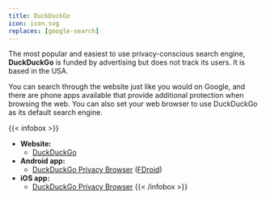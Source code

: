 ```yaml
---
title: DuckDuckGo
icon: icon.svg
replaces: [google-search]
---
```


The most popular and easiest to use privacy-conscious search engine, **DuckDuckGo** is funded by advertising but does not track its users. It is based in the USA.

You can search through the website just like you would on Google, and there are phone apps available that provide additional protection when browsing the web. You can also set your web browser to use DuckDuckGo as its default search engine.

{{< infobox >}}
- **Website:** 
    - [DuckDuckGo](https://duckduckgo.com/)
- **Android app:** 
    - [DuckDuckGo Privacy Browser](https://play.google.com/store/apps/details?id=com.duckduckgo.mobile.android) ([FDroid](https://f-droid.org/en/packages/com.duckduckgo.mobile.android/))
- **iOS app:** 
    - [DuckDuckGo Privacy Browser](https://apps.apple.com/app/duckduckgo-search-stories/id663592361)
{{< /infobox >}}